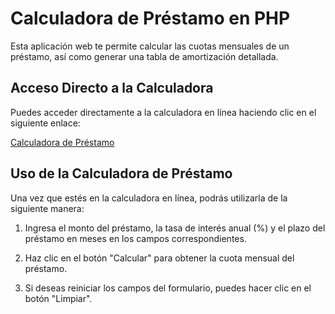 # Calculadora de Préstamo en PHP

Esta aplicación web te permite calcular las cuotas mensuales de un préstamo, así como generar una tabla de amortización detallada.

## Acceso Directo a la Calculadora

Puedes acceder directamente a la calculadora en línea haciendo clic en el siguiente enlace:

[Calculadora de Préstamo](https://gymnorhinal-collars.000webhostapp.com/)

## Uso de la Calculadora de Préstamo

Una vez que estés en la calculadora en línea, podrás utilizarla de la siguiente manera:

1. Ingresa el monto del préstamo, la tasa de interés anual (%) y el plazo del préstamo en meses en los campos correspondientes.

2. Haz clic en el botón "Calcular" para obtener la cuota mensual del préstamo.

3. Si deseas reiniciar los campos del formulario, puedes hacer clic en el botón "Limpiar".

